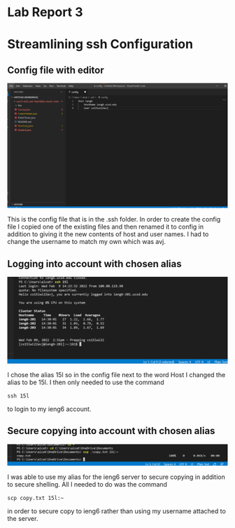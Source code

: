 # Lab Report 3
# Streamlining ssh Configuration
## Config file with editor
![Image](pictures/lab3img1.png)

This is the config file that is in the .ssh folder. In order to create the config file I copied one of the existing files and then renamed it to config in addition to giving it the new contents of host and user names. I had to change the username to match my own which was avj.

## Logging into account with chosen alias
![Image](pictures/lab3img2.png)

I chose the alias 15l so in the config file next to the word Host I changed the alias to be 15l. I then only needed to use the command
```
ssh 15l
```
to login to my ieng6 account.

## Secure copying into account with chosen alias
![Image](pictures/lab3img3.png)

I was able to use my alias for the ieng6 server to secure copying in addition to secure shelling. All I needed to do was the command
```
scp copy.txt 15l:~
```
in order to secure copy to ieng6 rather than using my username attached to the server.